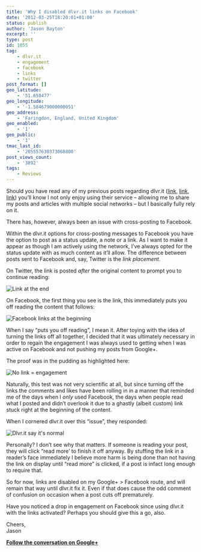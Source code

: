 ```yaml
---
title: 'Why I disabled dlvr.it links on Facebook'
date: '2012-03-25T18:20:01+01:00'
status: publish
author: 'Jason Bayton'
excerpt: ''
type: post
id: 1055
tag:
    - dlvr.it
    - engagement
    - facebook
    - links
    - twitter
post_format: []
geo_latitude:
    - '51.658477'
geo_longitude:
    - '-1.584679000000051'
geo_address:
    - 'Faringdon, England, United Kingdom'
geo_enabled:
    - '1'
geo_public:
    - '1'
tmac_last_id:
    - '205557630373068800'
post_views_count:
    - '3892'
tags:
    - Reviews
---
```

Should you have read any of my previous posts regarding dlvr.it ([link](/2011/08/push-your-google-posts-to-twitter-and-facebook/ "Push your Google+ posts to Twitter and Facebook"), [link](/2011/05/pushing-buzz-to-twitter-with-dlvr-it/ "Pushing Buzz to Twitter with dlvr.it"), [link](/2011/05/managing-your-social-outreach-with-dlvr-it/ "Managing your social outreach with dlvr.it")) you’ll know I not only enjoy using their service – allowing me to share my posts and articles with multiple social networks – but I basically fully rely on it.

There has, however, always been an issue with cross-posting to Facebook.

Within the dlvr.it options for cross-posting messages to Facebook you have the option to post as a status update, a note or a link. As I want to make it appear as though I am actively using the network, I’ve always opted for the status update with as much content as it’ll allow. The difference between posts sent to Facebook and, say, Twitter is the *link placement*.

On Twitter, the link is posted *after* the original content to prompt you to continue reading:

![Link at the end](https://r2_worker.bayton.workers.dev/uploads/2012/03/Capture1.png "Twitter")

On Facebook, the first thing you see is the link, this immediately puts you off reading the content that follows:

![Facebook links at the beginning](https://r2_worker.bayton.workers.dev/uploads/2012/03/Capture2.png "Facebook fail")

When I say “puts you off reading”, I mean it. After toying with the idea of turning the links off all together, I decided that it was ultimately necessary in order to regain the engagement I was always used to getting when I was active on Facebook and not pushing my posts from Google+.

The proof was in the pudding as highlighted here:

![No link = engagement](https://r2_worker.bayton.workers.dev/uploads/2012/03/Capture3.png "Facebook Win")

Naturally, this test was not very scientific at all, but since turning off the links the comments and likes have been rolling in in a manner that reminded me of the days when I *only* used Facebook, the days when people read what I posted and didn’t overlook it due to a ghastly (albeit custom) link stuck right at the beginning of the content.

When I cornered dlvr.it over this “issue”, they responded:

![Dlvr.it say it's normal](https://r2_worker.bayton.workers.dev/uploads/2012/03/Capture4.png "Dlvr.it response")

Personally? I don’t see why that matters. If someone is reading your post, they will click “read more’ to finish it off anyway. By stuffing the link in a reader’s face immediately I believe more harm is being done than not having the link on display until “read more” is clicked, if a post is infact long enough to require that.

So for now, links are disabled on my Google+ &gt; Facebook route, and will remain that way until dlvr.it fix it. Even if that does cause the odd comment of confusion on occasion when a post cuts off prematurely.

Have you noticed a drop in engagement on Facebook since using dlvr.it with the links activated? Perhaps you should give this a go, also.

Cheers,  
Jason

**[Follow the conversation on Google+](https://plus.google.com/105616249858609350212/posts/QkQXyF6682z "Why I disabled dlvr.it links on Facebook")**